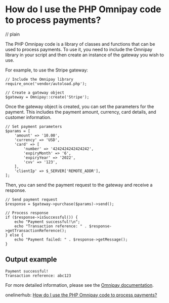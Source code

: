 # How do I use the PHP Omnipay code to process payments?
// plain

The PHP Omnipay code is a library of classes and functions that can be used to process payments. To use it, you need to include the Omnipay library in your script and then create an instance of the gateway you wish to use.

For example, to use the Stripe gateway:
```
// Include the Omnipay library
require_once('vendor/autoload.php');

// Create a gateway object
$gateway = Omnipay::create('Stripe');
```

Once the gateway object is created, you can set the parameters for the payment. This includes the payment amount, currency, card details, and customer information.

```
// Set payment parameters
$params = [
    'amount' => '10.00',
    'currency' => 'USD',
    'card' => [
        'number' => '4242424242424242',
        'expiryMonth' => '6',
        'expiryYear' => '2022',
        'cvv' => '123',
    ],
    'clientIp' => $_SERVER['REMOTE_ADDR'],
];
```

Then, you can send the payment request to the gateway and receive a response.

```
// Send payment request
$response = $gateway->purchase($params)->send();

// Process response
if ($response->isSuccessful()) {
    echo "Payment successful!\n";
    echo "Transaction reference: " . $response->getTransactionReference();
} else {
    echo "Payment failed: " . $response->getMessage();
}
```

## Output example

```
Payment successful!
Transaction reference: abc123
```

For more detailed information, please see the [Omnipay documentation](https://omnipay.thephpleague.com/).

onelinerhub: [How do I use the PHP Omnipay code to process payments?](https://onelinerhub.com/php-omnipay/how-do-i-use-the-php-omnipay-code-to-process-payments)